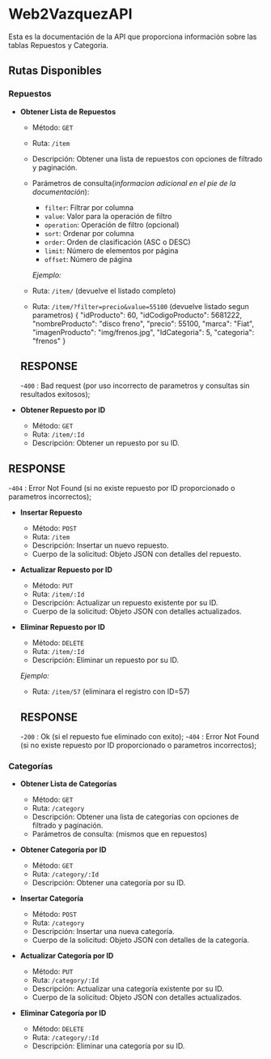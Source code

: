 # Web2VazquezAPI

Esta es la documentación de la API que proporciona información sobre las tablas Repuestos y Categoria.

## Rutas Disponibles

### Repuestos

- **Obtener Lista de Repuestos**
  - Método: `GET`
  - Ruta: `/item`
  - Descripción: Obtener una lista de repuestos con opciones de filtrado y paginación.
  - Parámetros de consulta(*informacion adicional en el pie de la documentación*):
    - `filter`: Filtrar por columna
    - `value`: Valor para la operación de filtro
    - `operation`: Operación de filtro (opcional)
    - `sort`: Ordenar por columna
    - `order`: Orden de clasificación (ASC o DESC)
    - `limit`: Número de elementos por página
    - `offset`: Número de página

    *Ejemplo:*
  - Ruta: `/item/`  (devuelve el listado completo)
  - Ruta: `/item/?filter=precio&value=55100`  (devuelve listado segun parametros)
    {
        "idProducto": 60,
        "idCodigoProducto": 5681222,
        "nombreProducto": "disco freno",
        "precio": 55100,
        "marca": "Fiat",
        "imagenProducto": "img/frenos.jpg",
        "IdCategoria": 5,
        "categoria": "frenos"
    }
  
  ## RESPONSE

  -`400` : Bad request  (por uso incorrecto de parametros y consultas sin resultados exitosos);


- **Obtener Repuesto por ID**
  - Método: `GET`
  - Ruta: `/item/:Id`
  - Descripción: Obtener un repuesto por su ID.

## RESPONSE

  -`404` : Error Not Found  (si no existe repuesto por ID proporcionado o parametros incorrectos);


- **Insertar Repuesto**
  - Método: `POST`
  - Ruta: `/item`
  - Descripción: Insertar un nuevo repuesto.
  - Cuerpo de la solicitud: Objeto JSON con detalles del repuesto.

- **Actualizar Repuesto por ID**
  - Método: `PUT`
  - Ruta: `/item/:Id`
  - Descripción: Actualizar un repuesto existente por su ID.
  - Cuerpo de la solicitud: Objeto JSON con detalles actualizados.

- **Eliminar Repuesto por ID**
  - Método: `DELETE`
  - Ruta: `/item/:Id`
  - Descripción: Eliminar un repuesto por su ID.
  
  *Ejemplo:*
  - Ruta: `/item/57`  (eliminara el registro con ID=57)

  ## RESPONSE

  -`200` : Ok  (si el repuesto fue eliminado con exito);
  -`404` : Error Not Found  (si no existe repuesto por ID proporcionado o parametros incorrectos);


### Categorías

- **Obtener Lista de Categorías**
  - Método: `GET`
  - Ruta: `/category`
  - Descripción: Obtener una lista de categorías con opciones de filtrado y paginación.
  - Parámetros de consulta: (mismos que en repuestos)

- **Obtener Categoría por ID**
  - Método: `GET`
  - Ruta: `/category/:Id`
  - Descripción: Obtener una categoría por su ID.

- **Insertar Categoría**
  - Método: `POST`
  - Ruta: `/category`
  - Descripción: Insertar una nueva categoría.
  - Cuerpo de la solicitud: Objeto JSON con detalles de la categoría.

- **Actualizar Categoría por ID**
  - Método: `PUT`
  - Ruta: `/category/:Id`
  - Descripción: Actualizar una categoría existente por su ID.
  - Cuerpo de la solicitud: Objeto JSON con detalles actualizados.

- **Eliminar Categoría por ID**
  - Método: `DELETE`
  - Ruta: `/category/:Id`
  - Descripción: Eliminar una categoría por su ID.
